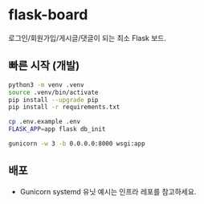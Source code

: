 # flask-board

로그인/회원가입/게시글/댓글이 되는 최소 Flask 보드.

## 빠른 시작 (개발)

```bash
python3 -m venv .venv
source .venv/bin/activate
pip install --upgrade pip
pip install -r requirements.txt

cp .env.example .env
FLASK_APP=app flask db_init

gunicorn -w 3 -b 0.0.0.0:8000 wsgi:app
```

## 배포
- Gunicorn systemd 유닛 예시는 인프라 레포를 참고하세요.
